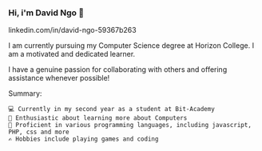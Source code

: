 ### Hi, i'm David Ngo 👋
linkedin.com/in/david-ngo-59367b263

I am currently pursuing my Computer Science degree at Horizon College. I am a motivated and dedicated learner.

I have a genuine passion for collaborating with others and offering assistance whenever possible!

Summary:

    💻 Currently in my second year as a student at Bit-Academy
    🌱 Enthusiastic about learning more about Computers
    🌟 Proficient in various programming languages, including javascript, PHP, css and more
    ✍️ Hobbies include playing games and coding

